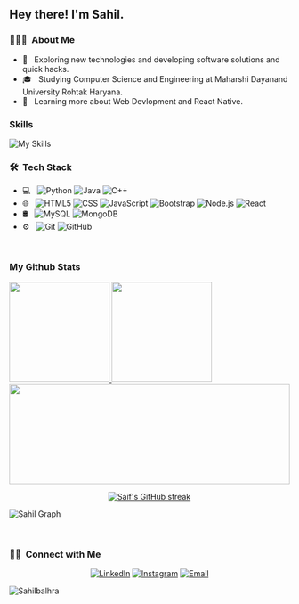 <h2> Hey there! I'm Sahil.</h2>

<h3> 👨🏻‍💻 &nbsp;About Me </h3>

- 🤔 &nbsp; Exploring new technologies and developing software solutions and quick hacks.
- 🎓 &nbsp; Studying Computer Science and Engineering at Maharshi Dayanand University Rohtak Haryana.
- 🌱 &nbsp; Learning more about Web Devlopment and React Native.

 ### Skills
![My Skills](https://skillicons.dev/icons?i=react,next,nodejs,expressjs,mongodb,js,html,css,java,git,tailwind,bootstrap,materialui,redux,mysql,firebase)


<h3> 🛠 &nbsp;Tech Stack</h3>

- 💻 &nbsp;
  ![Python](https://img.shields.io/badge/-Python-333333?style=flat&logo=python)
  ![Java](https://img.shields.io/badge/-Java-333333?style=flat&logo=Java&logoColor=007396)
  ![C++](https://img.shields.io/badge/-C++-333333?style=flat&logo=C%2B%2B&logoColor=00599C)
- 🌐 &nbsp;
  ![HTML5](https://img.shields.io/badge/-HTML5-333333?style=flat&logo=HTML5)
  ![CSS](https://img.shields.io/badge/-CSS-333333?style=flat&logo=CSS3&logoColor=1572B6)
  ![JavaScript](https://img.shields.io/badge/-JavaScript-333333?style=flat&logo=javascript)
  ![Bootstrap](https://img.shields.io/badge/-Bootstrap-333333?style=flat&logo=bootstrap&logoColor=563D7C)
  ![Node.js](https://img.shields.io/badge/-Node.js-333333?style=flat&logo=node.js)
  ![React](https://img.shields.io/badge/-React-333333?style=flat&logo=react)
- 🛢 &nbsp;
  ![MySQL](https://img.shields.io/badge/-MySQL-333333?style=flat&logo=mysql)
  ![MongoDB](https://img.shields.io/badge/-MongoDB-333333?style=flat&logo=mongodb)
- ⚙️ &nbsp;
  ![Git](https://img.shields.io/badge/-Git-333333?style=flat&logo=git)
  ![GitHub](https://img.shields.io/badge/-GitHub-333333?style=flat&logo=github)

<br/>


### My Github Stats
<a href="https://github.com/Sahilbalhra">
  <img height="180em" src="https://github-readme-stats.vercel.app/api?username=Sahilbalhra&theme=buefy&show_icons=true" />
  <img height="180em" src="https://github-readme-stats.vercel.app/api/top-langs/?username=Sahilbalhra&theme=buefy&layout=compact" />
</a>

<div  align="left">
 <a href="http://www.github.com/Sahilbalhra"><img height="180em" width="100%" src="https://github-readme-streak-stats.herokuapp.com/?user=Sahilbalhra&stroke=1c1917&background=ffffff&ring=3382ed&fire=3382ed&currStreakNum=1c1917&currStreakLabel=3382ed&sideNums=1c1917&sideLabels=1c1917&dates=1c1917&hide_border=true" /></a>

 <p align="center">
  <a href="https://github.com/alsiam">
    <img src="https://github-readme-streak-stats.herokuapp.com/?user=alsiam&theme=radical&border=7F3FBF&background=0D1117" alt="Saif's GitHub streak"/>
  </a>
</p>


 ![Sahil Graph](https://github-readme-activity-graph.vercel.app/graph?username=Sahilbalhra&custom_title=Sahil's%20GitHub%20Activity%20Graph&bg_color=0D1117&color=7F3FBF&line=7F3FBF&point=7F3FBF&area_color=FFFFFF&title_color=FFFFFF&area=true)

<br/>

<h3> 🤝🏻 &nbsp;Connect with Me </h3>

<p align="center">
<a href="https://www.linkedin.com/in/sahil-balhra-834b2b1a5"><img alt="LinkedIn" src="https://img.shields.io/badge/LinkedIn-Sahil%20Balhra-blue?style=flat-square&logo=linkedin"></a>
<a href="https://www.instagram.com/sahilbalhra/"><img alt="Instagram" src="https://img.shields.io/badge/Instagram-sahilbalhra-blue?style=flat-square&logo=instagram"></a>
<a href="mailto:sahilbalhra0@gmail.com"><img alt="Email" src="https://img.shields.io/badge/Email-sahilbalhra0@gmail.com-blue?style=flat-square&logo=gmail"></a>
</p>
<p align="left"> <img src="https://komarev.com/ghpvc/?username=Sahilbalhra&label=Profile%20views&color=0e75b6&style=flat" alt="Sahilbalhra" /> </p>

